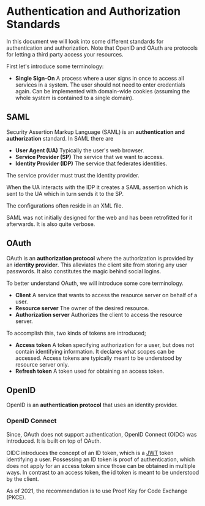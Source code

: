 # Authentication and Authorization Standards

In this document we will look into some different standards for authentication
and authorization. Note that OpenID and OAuth are protocols for letting a third
party access your resources.

First let's introduce some terminology:

- **Single Sign-On** A process where a user signs in once to access all services
  in a system. The user should not need to enter credentials again. Can be
  implemented with domain-wide cookies (assuming the whole system is contained
  to a single domain).

## SAML

Security Assertion Markup Language (SAML) is an **authentication and
authorization** standard. In SAML there are

- **User Agent (UA)** Typically the user's web browser.
- **Service Provider (SP)** The service that we want to access.
- **Identity Provider (IDP)** The service that federates identities.

The service provider must trust the identity provider.

When the UA interacts with the IDP it creates a SAML assertion which is sent to
the UA which in turn sends it to the SP.

The configurations often reside in an XML file.

SAML was not initially designed for the web and has been retrofitted for it
afterwards. It is also quite verbose.

## OAuth

OAuth is an **authorization protocol** where the authorization is provided by an
**identity provider**. This alleviates the client site from storing any user
passwords. It also constitutes the magic behind social logins.

To better understand OAuth, we will introduce some core terminology.

- **Client** A service that wants to access the resource server on behalf of a
  user.
- **Resource server** The owner of the desired resource.
- **Authorization server** Authorizes the client to access the resource server.

To accomplish this, two kinds of tokens are introduced;

- **Access token** A token specifying authorization for a user, but does not
  contain identifying information. It declares what scopes can be accessed.
  Access tokens are typically meant to be understood by resource server only.
- **Refresh token** A token used for obtaining an access token.

## OpenID

OpenID is an **authentication protocol** that uses an identity provider.

### OpenID Connect

Since, OAuth does not support authentication, OpenID Connect (OIDC) was
introduced. It is built on top of OAuth.

OIDC introduces the concept of an ID token, which is a [JWT](jwt) token
identifying a user. Possessing an ID token is proof of authentication, which
does not apply for an access token since those can be obtained in multiple ways.
In contrast to an access token, the id token is meant to be understood by the
client.

As of 2021, the recommendation is to use Proof Key for Code Exchange (PKCE).
